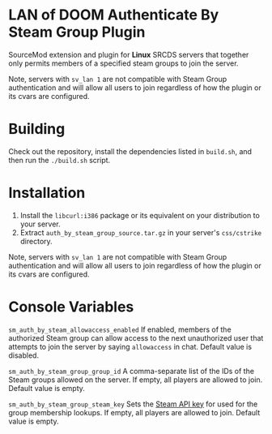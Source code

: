 # LAN of DOOM Authenticate By Steam Group Plugin
SourceMod extension and plugin for **Linux** SRCDS servers that together only permits members of a specified steam groups to join the server.

Note, servers with ``sv_lan 1`` are not compatible with Steam Group authentication and will allow all users to join regardless of how the plugin or its cvars are configured.

# Building
Check out the repository, install the dependencies listed in ``build.sh``, and then run the ``./build.sh`` script.

# Installation
1) Install the ``libcurl:i386`` package or its equivalent on your distribution to your server.
2) Extract ``auth_by_steam_group_source.tar.gz`` in your server's ``css/cstrike`` directory.

Note, servers with ``sv_lan 1`` are not compatible with Steam Group authentication and will allow all users to join regardless of how the plugin or its cvars are configured.

# Console Variables
``sm_auth_by_steam_allowaccess_enabled`` If enabled, members of the authorized Steam group can allow access to the next unauthorized user that attempts to join the server by saying `allowaccess` in chat. Default value is disabled.

``sm_auth_by_steam_group_group_id`` A comma-separate list of the IDs of the Steam groups allowed on the server. If empty, all players are allowed to join. Default value is empty.

``sm_auth_by_steam_group_steam_key`` Sets the [Steam API key](https://steamcommunity.com/dev/apikey) for used for the group membership lookups. If empty, all players are allowed to join. Default value is empty.